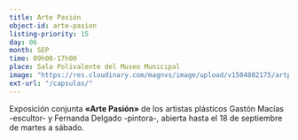 ```yaml
---
title: Arte Pasión
object-id: arte-pasion
listing-priority: 15
day: 06
month: SEP
time: 09h00-17h00
place: Sala Polivalente del Museo Municipal
image: "https://res.cloudinary.com/magnvs/image/upload/v1504802175/artpas_nqcpmg.jpg"
ext-url: "/capsulas/"
---
```


Exposición conjunta <b>&laquo;Arte Pasión&raquo;</b> de los artistas plásticos Gastón Macías -escultor- y Fernanda Delgado -pintora-, abierta hasta el 18 de septiembre de martes a sábado.
